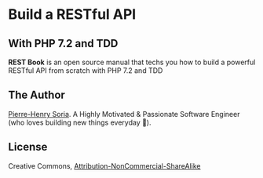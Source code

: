 # Build a RESTful API
## With PHP 7.2 and TDD

**REST Book** is an open source manual that techs you how to build a powerful RESTful API from scratch with PHP 7.2 and TDD


## The Author

[Pierre-Henry Soria](http://ph7.me). A Highly Motivated & Passionate Software Engineer (who loves building new things everyday 🎨).


## License

Creative Commons, [Attribution-NonCommercial-ShareAlike](https://creativecommons.org/licenses/by-nc-sa/3.0/)

